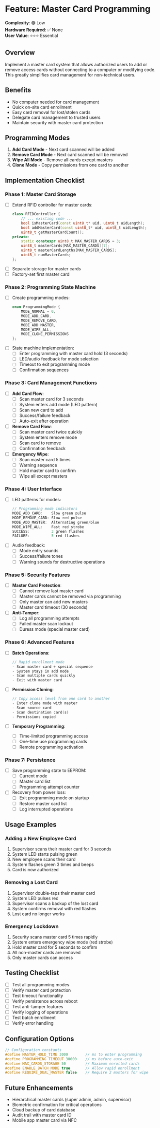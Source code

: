 # Feature: Master Card Programming

**Complexity**: 🟢 Low  
**Hardware Required**: ✅ None  
**User Value**: ⭐⭐⭐ Essential

## Overview

Implement a master card system that allows authorized users to add or remove access cards without connecting to a computer or modifying code. This greatly simplifies card management for non-technical users.

## Benefits

- No computer needed for card management
- Quick on-site card enrollment
- Easy card removal for lost/stolen cards
- Delegate card management to trusted users
- Maintain security with master card protection

## Programming Modes

1. **Add Card Mode** - Next card scanned will be added
2. **Remove Card Mode** - Next card scanned will be removed  
3. **Wipe All Mode** - Remove all cards except masters
4. **Clone Mode** - Copy permissions from one card to another

## Implementation Checklist

### Phase 1: Master Card Storage
- [ ] Extend RFID controller for master cards:
  ```cpp
  class RFIDController {
      // ... existing code ...
      bool isMasterCard(const uint8_t* uid, uint8_t uidLength);
      bool addMasterCard(const uint8_t* uid, uint8_t uidLength);
      uint8_t getMasterCardCount();
  private:
      static constexpr uint8_t MAX_MASTER_CARDS = 3;
      uint8_t masterCards[MAX_MASTER_CARDS][7];
      uint8_t masterCardLengths[MAX_MASTER_CARDS];
      uint8_t numMasterCards;
  };
  ```
- [ ] Separate storage for master cards
- [ ] Factory-set first master card

### Phase 2: Programming State Machine
- [ ] Create programming modes:
  ```cpp
  enum ProgrammingMode {
      MODE_NORMAL = 0,
      MODE_ADD_CARD,
      MODE_REMOVE_CARD,
      MODE_ADD_MASTER,
      MODE_WIPE_ALL,
      MODE_CLONE_PERMISSIONS
  };
  ```
- [ ] State machine implementation:
  - [ ] Enter programming with master card hold (3 seconds)
  - [ ] LED/audio feedback for mode selection
  - [ ] Timeout to exit programming mode
  - [ ] Confirmation sequences

### Phase 3: Card Management Functions
- [ ] **Add Card Flow**:
  - [ ] Scan master card for 3 seconds
  - [ ] System enters add mode (LED pattern)
  - [ ] Scan new card to add
  - [ ] Success/failure feedback
  - [ ] Auto-exit after operation
  
- [ ] **Remove Card Flow**:
  - [ ] Scan master card twice quickly
  - [ ] System enters remove mode
  - [ ] Scan card to remove
  - [ ] Confirmation feedback
  
- [ ] **Emergency Wipe**:
  - [ ] Scan master card 5 times
  - [ ] Warning sequence
  - [ ] Hold master card to confirm
  - [ ] Wipe all except masters

### Phase 4: User Interface
- [ ] LED patterns for modes:
  ```cpp
  // Programming mode indicators
  MODE_ADD_CARD:    Slow green pulse
  MODE_REMOVE_CARD: Slow red pulse
  MODE_ADD_MASTER:  Alternating green/blue
  MODE_WIPE_ALL:    Fast red strobe
  SUCCESS:          3 green flashes
  FAILURE:          5 red flashes
  ```
- [ ] Audio feedback:
  - [ ] Mode entry sounds
  - [ ] Success/failure tones
  - [ ] Warning sounds for destructive operations

### Phase 5: Security Features
- [ ] **Master Card Protection**:
  - [ ] Cannot remove last master card
  - [ ] Master cards cannot be removed via programming
  - [ ] Only master can add new masters
  - [ ] Master card timeout (30 seconds)
  
- [ ] **Anti-Tamper**:
  - [ ] Log all programming attempts
  - [ ] Failed master scan lockout
  - [ ] Duress mode (special master card)

### Phase 6: Advanced Features
- [ ] **Batch Operations**:
  ```cpp
  // Rapid enrollment mode
  - Scan master card + special sequence
  - System stays in add mode
  - Scan multiple cards quickly
  - Exit with master card
  ```
  
- [ ] **Permission Cloning**:
  ```cpp
  // Copy access level from one card to another
  - Enter clone mode with master
  - Scan source card
  - Scan destination card(s)
  - Permissions copied
  ```
  
- [ ] **Temporary Programming**:
  - [ ] Time-limited programming access
  - [ ] One-time use programming cards
  - [ ] Remote programming activation

### Phase 7: Persistence
- [ ] Save programming state to EEPROM:
  - [ ] Current mode
  - [ ] Master card list
  - [ ] Programming attempt counter
- [ ] Recovery from power loss:
  - [ ] Exit programming mode on startup
  - [ ] Restore master card list
  - [ ] Log interrupted operations

## Usage Examples

### Adding a New Employee Card
1. Supervisor scans their master card for 3 seconds
2. System LED starts pulsing green
3. New employee scans their card
4. System flashes green 3 times and beeps
5. Card is now authorized

### Removing a Lost Card
1. Supervisor double-taps their master card
2. System LED pulses red
3. Supervisor scans a backup of the lost card
4. System confirms removal with red flashes
5. Lost card no longer works

### Emergency Lockdown
1. Security scans master card 5 times rapidly
2. System enters emergency wipe mode (red strobe)
3. Hold master card for 5 seconds to confirm
4. All non-master cards are removed
5. Only master cards can access

## Testing Checklist

- [ ] Test all programming modes
- [ ] Verify master card protection
- [ ] Test timeout functionality
- [ ] Verify persistence across reboot
- [ ] Test anti-tamper features
- [ ] Verify logging of operations
- [ ] Test batch enrollment
- [ ] Verify error handling

## Configuration Options

```cpp
// Configuration constants
#define MASTER_HOLD_TIME 3000        // ms to enter programming
#define PROGRAMMING_TIMEOUT 30000    // ms before auto-exit
#define MAX_CARDS_STORAGE 50         // Maximum enrolled cards
#define ENABLE_BATCH_MODE true       // Allow rapid enrollment
#define REQUIRE_DUAL_MASTER false    // Require 2 masters for wipe
```

## Future Enhancements

- Hierarchical master cards (super admin, admin, supervisor)
- Biometric confirmation for critical operations
- Cloud backup of card database
- Audit trail with master card ID
- Mobile app master card via NFC